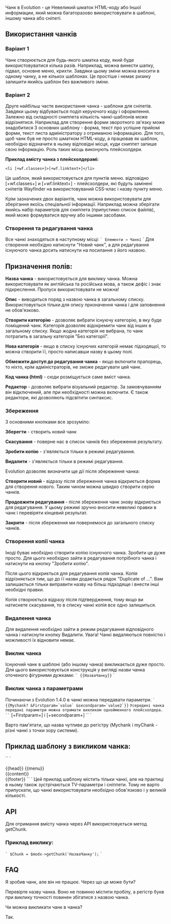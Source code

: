 Чанк в Evolution - це Невеликий шматок HTML-коду або Іншої информации, який можна багаторазово використовувати в шаблоні, іншому чанка або сніпеті.

## Використання чанків

### Варіант 1
Чанк створюється для будь-якого шматка коду, який буде використовуватися кілька разів.
Наприклад, можна винести шапку, підвал, основне меню, крихти. Завдяки цьому зміни можна вносити в одному чанку, а не кількох шаблонах. Це простіше і немає ризику залишити якийсь шаблон без важливого зміни.
### Варіант 2
Друге найбільш часте використання чанка - шаблони для сніпетів.
Завдяки цьому відбувається поділ керуючого коду і оформлення. Залежно від складності сниппета кількість чанкі-шаблонів може відрізнятися.
Наприклад для створення форми зворотного зв'язку може знадобитися 3 основних шаблону - форма, текст про успішне прийомі форми, текст листа адміністратору з отриманою інформацією. Для того, щоб чанк був не просто шматком HTML-коду, а працював як шаблон, необхідно відзначити в ньому відповідні місця, куди сниппет запише свою інформацію. Роль таких місць виконують плейсхолдери.

**Приклад вмісту чанка з плейсхолдерамі:**
```
<li [+wf.classes+]>[+wf.linktext+]</li>
```
Це шаблон, який використовується для пунктів меню. відповідно [+wf.classes+] и [+wf.linktext+] - плейсхолдери, які будуть замінені сніпетів Wayfinder на використовуваний CSS-клас і назву пункту меню.

Крім зазначених двох варіантів, чанк можна використовувати для зберігання якоїсь спеціальної інформації. Наприклад можна зберігати якийсь набір параметрів для сниппета (припустимо список файлів), який може формуватися вручну або іншими засобами.

### Створення та редагування чанка ###

Все чанкі знаходяться в наступному місці:
`` `
Елементи → Чанкі
`` `
Для створення необхідно натиснути "Новий чанк", а для редагування існуючого чанка досить натиснути на посилання з його назвою.

## Призначення полів: ##

**Назва чанка** - використовується для виклику чанка. Можна використовувати як англійська та російська мова, а також дефіс і знак підкреслення. Пропуск використовувати не можна!

**Опис** - виводиться поряд з назвою чанка в загальному списку. Використовується тільки для опису призначення чанка і для заповнення не обов'язково.

**Створити категорію** - дозволяє вибрати існуючу категорію, в яку буде поміщений чанк. Категорія дозволяє відокремити чанк від інших в загальному списку. Якщо жодна категорія не вибрана, то чанк потрапить в загальну категорія "Без категорії".

**Нова категорія** - якщо в списку існуючих категорій немає підходящої, то можна створити її, просто написавши назву в цьому полі.

**Обмежити доступ до редагування чанка** - якщо включити прапорець, то ніхто, крім адміністраторів, не зможе редагувати цей чанк.

**Код чанка (html)** - сюди розміщується саме вміст чанка.

**Редактор** - дозволяє вибрати візуальний редактор. За замовчуванням він відключений, але при необхідності можна включити. Є також редактори, які дозволяють підсвітити синтаксис.

### Збереження ###

З основними кнопками все зрозуміло:

**Зберегти** - створить новий чанк

**Скасування** - поверне нас в список чанків без збереження результату.

**Зробити копію** - з'являється тільки в режимі редагування.

**Видалити** - з'являється тільки в режимі редагування.

Evolution дозволяє визначити ще дії після збереження чанка:

**Створити новий** - відразу після збереження чанка відкриється форма для створення нового. Таким чином можна швидко створити серію чанків.

**Продовжити редагування** - після збереження чанк знову відкриється для редагування. У цьому режимі зручно вносити невеликі правки в чанк і перевіряти кінцевий результат.

**Закрити** - після збереження ми повернемося до загального списку чанків.

### Створення копії чанка ###

Іноді буває необхідно створити копію існуючого чанка. Зробити це дуже просто. Для цього необхідно зайти в редагування потрібного чанка і натиснути на кнопку "Зробити копію".

Після цього відкриється для редагування копія чанка. Копія відрізняється тим, що до її назви додається рядок "Duplicate of ...". Вам залишається тільки виправити назву на більш підходяще і внести інші необхідні правки.

Копія створюється відразу після підтвердження, тому якщо ви натиснете скасування, то в списку чанкі копія все одно залишиться.

### Видалення чанка

Для видалення необхідно зайти в режим редагування відповідного чанка і натиснути кнопку Видалити.
Увага! Чанкі видаляються повністю і можливості їх відновити немає.

### Виклик чанка

Існуючий чанк в шаблоні (або іншому чанка) викликається дуже просто. Для цього використовується конструкція у вигляді назви чанка оточеного фігурними дужками:
`` `
{{НазваЧанку}}
`` `
### Виклик чанка з параметрами

Починаючи з Evolution 1.4.0 в чанкі можна передавати параметри.
`` `
{{Mychank? &Firstparam=`value` &secondparam=`value2`}}
`` `
Усередині чанка передані параметри можна отримати викликом однойменного плейсхолдера.
`` `
[+Firstparam+] і [+secondparam+]
`` `

Варто пам'ятати, що назва чутливе до регістру (Mychank і myChank - різні чанкі з точки зору системи).

## Приклад шаблону з викликом чанка: ##
`` `
<html>
    <head>
        {{head}}
    </head>
    <body>
        {{menu}}
        <Div class ="outer">
            <Div class ="main">
                {{content}}
            </Div>
        </Div>
    {{footer}}
    </body>
</html>
`` `
Цей приклад шаблону містить тільки чанкі, але на практиці в ньому також зустрічаються TV-параметри і сніппети. Тому не варто припускати, що чанкі використовувати необхідно обов'язково і у великій кількості.

## API ##
Для отримання вмісту чанка через API використовується метод getChunk.

### Приклад виклику:
`` `
$Chunk = $modx->getChunk('НазваЧанку');
`` `

## FAQ
Я зробив чанк, але він не працює. Через що це може бути?

Перевірте назву чанка. Воно не повинно містити пробілу, а регістр букв при виклику точності повинен збігатися з назвою чанка.

Чи можна викликати чанк в чанка?

Так.
